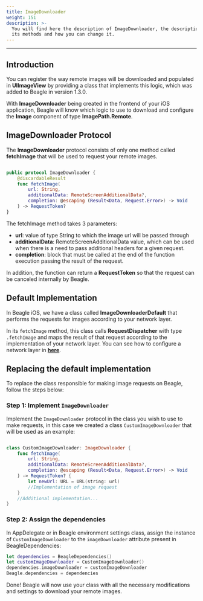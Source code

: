 ```yaml
---
title: ImageDownloader
weight: 151
description: >-
  You will find here the description of ImageDownloader, the description about
  its methods and how you can change it.
---
```


---

## **Introduction**

You can register the way remote images will be downloaded and populated in **UIImageView** by providing a class that implements this logic, which was added to Beagle in version 1.3.0.

With **ImageDownloader** being created in the frontend of your iOS application, Beagle will know which logic to use to download and configure the **Image** component of type **ImagePath.Remote**.

## **ImageDownloader Protocol**

The **ImageDownloader** protocol consists of only one method called **fetchImage** that will be used to request your remote images.

```swift

public protocol ImageDownloader {
    @discardableResult
    func fetchImage(
        url: String,
        additionalData: RemoteScreenAdditionalData?,
        completion: @escaping (Result<Data, Request.Error>) -> Void
    ) -> RequestToken?
}

```

The fetchImage method takes 3 parameters:

- **url**: value of type String to which the image url will be passed through
- **additionalData**: RemoteScreenAdditionalData value, which can be used when there is a need to pass additional headers for a given request.
- **completion**: block that must be called at the end of the function execution passing the result of the request.

In addition, the function can return a **RequestToken** so that the request can be canceled internally by Beagle.

## **Default Implementation**

In Beagle iOS, we have a class called **ImageDownloaderDefault** that performs the requests for images according to your network layer.

In its `fetchImage` method, this class calls **RequestDispatcher** with type `.fetchImage` and maps the result of that request according to the implementation of your network layer. You can see how to configure a network layer in [**here**](/home/resources/customization/beagle-for-ios/network-layer).

## **Replacing the default implementation**

To replace the class responsible for making image requests on Beagle, follow the steps below:

### **Step 1: Implement `ImageDownloader`**

Implement the `ImageDownloader` protocol in the class you wish to use to make requests, in this case we created a class `CustomImageDownloader` that will be used as an example:

```swift

class CustomImageDownloader: ImageDownloader {
    func fetchImage(
        url: String,
        additionalData: RemoteScreenAdditionalData?,
        completion: @escaping (Result<Data, Request.Error>) -> Void
    ) -> RequestToken? {
        let newUrl: URL = URL(string: url)
        //Implementation of image request
    }
    //Additional implementation...
}

```

### **Step 2: Assign the dependencies**

In AppDelegate or in Beagle environment settings class, assign the instance of `CustomImageDownloader` to the `imageDownloader` attribute present in BeagleDependencies:

```swift
let dependencies = BeagleDependencies()
let customImageDownloader = CustomImageDownloader()
dependencies.imageDownloader = customImageDownloader
Beagle.dependencies = dependencies
```

Done! Beagle will now use your class with all the necessary modifications and settings to download your remote images.
